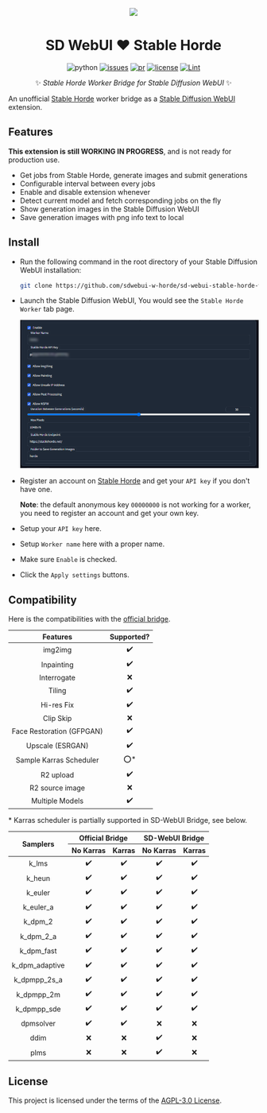 <p align="center">
  <img src="./logo.png" width="256px"></img>
</p>

<div align="center">

# SD WebUI ❤️ Stable Horde

![python](https://img.shields.io/badge/python-3.10-blue)
[![issues](https://img.shields.io/github/issues/sdwebui-w-horde/sd-webui-stable-horde-worker)](https://github.com/sdwebui-w-horde/sd-webui-stable-horde-worker/issues)
[![pr](https://img.shields.io/github/issues-pr/sdwebui-w-horde/sd-webui-stable-horde-worker)](https://github.com/sdwebui-w-horde/sd-webui-stable-horde-worker/pulls)
[![license](https://img.shields.io/github/license/sdwebui-w-horde/sd-webui-stable-horde-worker)](LICENSE)
[![Lint](https://github.com/sdwebui-w-horde/sd-webui-stable-horde-worker/actions/workflows/lint.yml/badge.svg)](https://github.com/sdwebui-w-horde/sd-webui-stable-horde-worker/actions/workflows/lint.yml)

✨ *Stable Horde Worker Bridge for Stable Diffusion WebUI* ✨

</div>

An unofficial [Stable Horde](https://stablehorde.net/) worker bridge as a [Stable Diffusion WebUI](https://github.com/AUTOMATIC1111/stable-diffusion-webui) extension.

## Features

**This extension is still WORKING IN PROGRESS**, and is not ready for production use.

- Get jobs from Stable Horde, generate images and submit generations
- Configurable interval between every jobs
- Enable and disable extension whenever
- Detect current model and fetch corresponding jobs on the fly
- Show generation images in the Stable Diffusion WebUI
- Save generation images with png info text to local

## Install

- Run the following command in the root directory of your Stable Diffusion WebUI installation:

  ```bash
  git clone https://github.com/sdwebui-w-horde/sd-webui-stable-horde-worker.git extensions/stable-horde-worker
  ```

- Launch the Stable Diffusion WebUI, You would see the `Stable Horde Worker` tab page.

  ![settings](./screenshots/settings.png)

- Register an account on [Stable Horde](https://stablehorde.net/) and get your `API key` if you don't have one.

  **Note**: the default anonymous key `00000000` is not working for a worker, you need to register an account and get your own key.

- Setup your `API key` here.
- Setup `Worker name` here with a proper name.
- Make sure `Enable` is checked.
- Click the `Apply settings` buttons.

## Compatibility

Here is the compatibilities with the [official bridge](https://github.com/db0/AI-Horde-Worker).

|Features|Supported?|
|:-:|:-:|
|img2img|✔️|
|Inpainting|✔️|
|Interrogate|❌|
|Tiling|✔️|
|Hi-res Fix|✔️|
|Clip Skip|❌|
|Face Restoration (GFPGAN)|✔️|
|Upscale (ESRGAN)|✔️|
|Sample Karras Scheduler|⭕*|
|R2 upload|✔️|
|R2 source image|❌|
|Multiple Models|✔️|

\* Karras scheduler is partially supported in SD-WebUI Bridge, see below.

<table>
  <thead>
    <tr>
      <th rowspan="2">Samplers</th>
      <th colspan="2">Official Bridge</th>
      <th colspan="2">SD-WebUI Bridge</th>
    </tr>
    <tr>
      <th>No Karras</th>
      <th>Karras</th>
      <th>No Karras</th>
      <th>Karras</th>
    </tr>
  </thead>
  <tbody>
    <tr>
      <td align="center">k_lms</td>
      <td align="center">✔️</td>
      <td align="center">✔️</td>
      <td align="center">✔️</td>
      <td align="center">✔️</td>
    </tr>
    <tr>
      <td align="center">k_heun</td>
      <td align="center">✔️</td>
      <td align="center">✔️</td>
      <td align="center">✔️</td>
      <td align="center">✔️</td>
    </tr>
    <tr>
      <td align="center">k_euler</td>
      <td align="center">✔️</td>
      <td align="center">✔️</td>
      <td align="center">✔️</td>
      <td align="center">✔️</td>
    </tr>
    <tr>
      <td align="center">k_euler_a</td>
      <td align="center">✔️</td>
      <td align="center">✔️</td>
      <td align="center">✔️</td>
      <td align="center">✔️</td>
    </tr>
    <tr>
      <td align="center">k_dpm_2</td>
      <td align="center">✔️</td>
      <td align="center">✔️</td>
      <td align="center">✔️</td>
      <td align="center">✔️</td>
    </tr>
    <tr>
      <td align="center">k_dpm_2_a</td>
      <td align="center">✔️</td>
      <td align="center">✔️</td>
      <td align="center">✔️</td>
      <td align="center">✔️</td>
    </tr>
    <tr>
      <td align="center">k_dpm_fast</td>
      <td align="center">✔️</td>
      <td align="center">✔️</td>
      <td align="center">✔️</td>
      <td align="center">✔️</td>
    </tr>
    <tr>
      <td align="center">k_dpm_adaptive</td>
      <td align="center">✔️</td>
      <td align="center">✔️</td>
      <td align="center">✔️</td>
      <td align="center">✔️</td>
    </tr>
    <tr>
      <td align="center">k_dpmpp_2s_a</td>
      <td align="center">✔️</td>
      <td align="center">✔️</td>
      <td align="center">✔️</td>
      <td align="center">✔️</td>
    </tr>
    <tr>
      <td align="center">k_dpmpp_2m</td>
      <td align="center">✔️</td>
      <td align="center">✔️</td>
      <td align="center">✔️</td>
      <td align="center">✔️</td>
    </tr>
    <tr>
      <td align="center">k_dpmpp_sde</td>
      <td align="center">✔️</td>
      <td align="center">✔️</td>
      <td align="center">✔️</td>
      <td align="center">✔️</td>
    </tr>
    <tr>
      <td align="center">dpmsolver</td>
      <td align="center">✔️</td>
      <td align="center">✔️</td>
      <td align="center">❌</td>
      <td align="center">❌</td>
    </tr>
    <tr>
      <td align="center">ddim</td>
      <td align="center">❌</td>
      <td align="center">❌</td>
      <td align="center">✔️</td>
      <td align="center">❌</td>
    </tr>
    <tr>
      <td align="center">plms</td>
      <td align="center">❌</td>
      <td align="center">❌</td>
      <td align="center">✔️</td>
      <td align="center">❌</td>
    </tr>
  </tbody>
</table>

## License

This project is licensed under the terms of the [AGPL-3.0 License](LICENSE).
